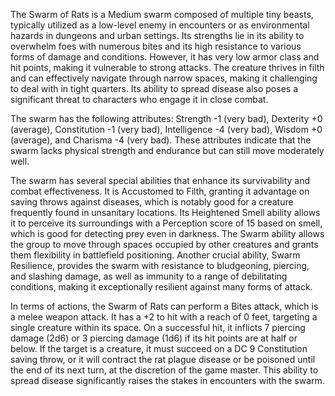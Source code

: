 The Swarm of Rats is a Medium swarm composed of multiple tiny beasts, typically utilized as a low-level enemy in encounters or as environmental hazards in dungeons and urban settings. Its strengths lie in its ability to overwhelm foes with numerous bites and its high resistance to various forms of damage and conditions. However, it has very low armor class and hit points, making it vulnerable to strong attacks. The creature thrives in filth and can effectively navigate through narrow spaces, making it challenging to deal with in tight quarters. Its ability to spread disease also poses a significant threat to characters who engage it in close combat.

The swarm has the following attributes: Strength -1 (very bad), Dexterity +0 (average), Constitution -1 (very bad), Intelligence -4 (very bad), Wisdom +0 (average), and Charisma -4 (very bad). These attributes indicate that the swarm lacks physical strength and endurance but can still move moderately well.

The swarm has several special abilities that enhance its survivability and combat effectiveness. It is Accustomed to Filth, granting it advantage on saving throws against diseases, which is notably good for a creature frequently found in unsanitary locations. Its Heightened Smell ability allows it to perceive its surroundings with a Perception score of 15 based on smell, which is good for detecting prey even in darkness. The Swarm ability allows the group to move through spaces occupied by other creatures and grants them flexibility in battlefield positioning. Another crucial ability, Swarm Resilience, provides the swarm with resistance to bludgeoning, piercing, and slashing damage, as well as immunity to a range of debilitating conditions, making it exceptionally resilient against many forms of attack.

In terms of actions, the Swarm of Rats can perform a Bites attack, which is a melee weapon attack. It has a +2 to hit with a reach of 0 feet, targeting a single creature within its space. On a successful hit, it inflicts 7 piercing damage (2d6) or 3 piercing damage (1d6) if its hit points are at half or below. If the target is a creature, it must succeed on a DC 9 Constitution saving throw, or it will contract the rat plague disease or be poisoned until the end of its next turn, at the discretion of the game master. This ability to spread disease significantly raises the stakes in encounters with the swarm.